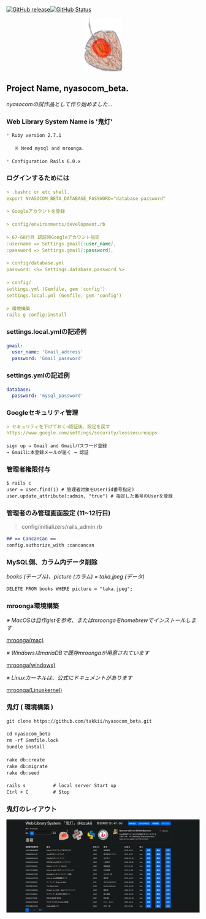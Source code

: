 [![GitHub release](https://img.shields.io/github/release/takkii/nyasocom_beta.svg?style=flat)](GitHub)[![GitHub Status](https://img.shields.io/github/last-commit/takkii/nyasocom_beta.svg?style=flat)](GitHub)

<div align="center"><img src="https://github.com/takkii/nyasocom_beta/blob/master/public/images/hozuki.png" alt="hozuki" title="logo"></div>

## Project Name, nyasocom_beta.

*nyasocomの試作品として作り始めました...*

### Web Library System Name is '鬼灯'

```markdown
* Ruby version 2.7.1

   ※ Need mysql and mroonga.

* Configuration Rails 6.0.x
```

### ログインするためには

```markdown
> .bashrc or etc shell. 
export NYASOCOM_BETA_DATABASE_PASSWORD="database password"

> Googleアカウントを登録

> config/environments/development.rb

> 67-68行目 認証時Googleアカウント指定
:username => Settings.gmail[:user_name],
:password => Settings.gmail[:password],

> config/database.yml
password: <%= Settings.database.password %>

> config/
settings.yml (Gemfile, gem 'config')
settings.local.yml (Gemfile, gem 'config')

> 環境構築
rails g config:install 
```

### settings.local.ymlの記述例

```yml
gmail:
  user_name: 'Gmail_address'
  password: 'Gmail_password'
```

### settings.ymlの記述例

```yml
database:
  password: 'mysql_password'
```

### Googleセキュリティ管理

```markdown
> セキュリティを下げておく→認証後、設定を戻す
https://www.google.com/settings/security/lesssecureapps

sign up → Gmail and Gmailパスワード登録
→ Gmailに本登録メールが届く → 認証
```

### 管理者権限付与

```markdown
$ rails c
user = User.find(1) # 管理者対象をUser(id番号指定)
user.update_attribute(:admin, "true") # 指定した番号のUserを登録
```

### 管理者のみ管理画面設定 (11~12行目)

> config/initializers/rails_admin.rb

```markdown
## == CancanCan ==
config.authorize_with :cancancan
```
### MySQL側、カラム内データ削除

*books (テーブル)、picture (カラム) = taka.jpeg (データ)*

```markdown
DELETE FROM books WHERE picture = "taka.jpeg";
```

### mroonga環境構築
*※ MacOSは自作gistを参考、またはmroongaをhomebrewでインストールします* 

[mroonga(mac)](https://gist.github.com/takkii/5b6110b6643e28593842102c39fba0e5)

*※ WindowsはmariaDBで既存mroongaが用意されています*

[mroonga(windows)](https://github.com/mroonga/mroonga/releases)

*※ Linuxカーネルは、公式にドキュメントがあります*

[mroonga(Linuxkernel)](https://mroonga.org/ja/docs/install.html)

### 鬼灯 ( 環境構築 )

```markdown
git clone https://github.com/takkii/nyasocom_beta.git

cd nyasocom_beta
rm -rf Gemfile.lock
bundle install

rake db:create
rake db:migrate
rake db:seed

rails s          # local server Start up
Ctrl + C         # Stop
```

### 鬼灯のレイアウト

![鬼灯レイアウト](https://github.com/takkii/nyasocom_beta/blob/master/public/images/hozuki_mt12.png)
